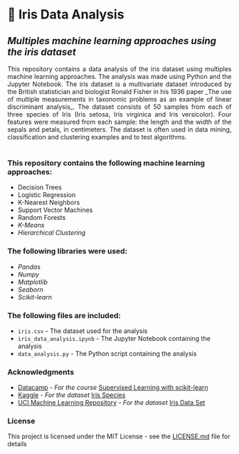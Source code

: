   # 🌺 Iris  Data Analysis

  ## _Multiples machine learning approaches using the iris dataset_

  <div style="text-align: justify">
  This repository contains a data analysis of the iris dataset using multiples machine learning approaches. The analysis was made using Python and the Jupyter Notebook. The iris dataset is a multivariate dataset introduced by the British statistician and biologist Ronald Fisher in his 1936 paper _The use of multiple measurements in taxonomic problems as an example of linear discriminant analysis_. The dataset consists of 50 samples from each of three species of Iris (Iris setosa, Iris virginica and Iris versicolor). Four features were measured from each sample: the length and the width of the sepals and petals, in centimeters. The dataset is often used in data mining, classification and clustering examples and to test algorithms.
  </div>

  <br />

  ### This repository contains the following machine learning approaches:

  - Decision Trees
  - Logistic Regression
  - K-Nearest Neighbors
  - Support Vector Machines
  - Random Forests
  - _K-Means_
  - _Hierarchical Clustering_

  ### The following libraries were used:

  - _Pandas_
  - _Numpy_
  - _Matplotlib_
  - _Seaborn_
  - _Scikit-learn_

  ### The following files are included:

  - `iris.csv` - The dataset used for the analysis
  - `iris_data_analysis.ipynb` - The Jupyter Notebook containing the analysis
  - `data_analysis.py` - The Python script containing the analysis

  ### Acknowledgments

  - [Datacamp](https://www.datacamp.com/) - _For the course_ [Supervised Learning with scikit-learn](https://www.datacamp.com/courses/supervised-learning-with-scikit-learn)
  - [Kaggle](https://www.kaggle.com/) - _For the dataset_ [Iris Species](https://www.kaggle.com/uciml/iris)
  - [UCI Machine Learning Repository](https://archive.ics.uci.edu/ml/index.php) - _For the dataset_ [Iris Data Set](https://archive.ics.uci.edu/ml/datasets/iris)

  ### License

  This project is licensed under the MIT License - see the [LICENSE.md](LICENSE.md) file for details
